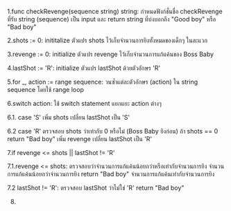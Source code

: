 <!-- func checkSR(seq string) string {
	shots := 0
	rev := 0
	lastShot := 'R'

	for _, act := range seq {
		switch act {
		case 'S':
			shots++
			lastShot = 'S'
		case 'R':
			if shots == 0 {
				return "Bad boy"
			}
			rev++
			lastShot = 'R'
		}
	}

	if rev <= shots || lastShot != 'R' {
		return "Bad boy"
	}

	return "Good boy"
} -->


1.func checkRevenge(sequence string) string: กำหนดฟังก์ชั่นชื่อ checkRevenge ที่รับ string (sequence) เป็น input และ return string ที่บ่งบอกถึง "Good boy" หรือ "Bad boy"

2.shots := 0: inititalize ตัวแปร shots ไว้เก็บจำนวนการยิงทั้งหมดของเด็กๆ ในละแวก

3.revenge := 0: initialize ตัวแปร revenge ไว้เก็บจำนวนการแก้แค้นของ Boss Baby

4.lastShot := 'R': initialize ตัวแปร lastShot ด้วยตัวอักษร 'R'

5.for _, action := range sequence: วนซ้ำแต่ละตัวอักษร (action) ใน string sequence โดยใช้ range loop

6.switch action: ใช้ switch statement แยกแยะ action ต่างๆ

6.1. case 'S' เพิ่ม shots เปลี่ยน lastShot เป็น 'S'

6.2 case 'R'  ตรวจสอบ shots ว่าเท่ากับ 0 หรือไม่ (Boss Baby ยิงก่อน) ถ้า shots == 0 return "Bad boy" เพิ่ม revenge เปลี่ยน lastShot เป็น 'R'

7.if revenge <= shots || lastShot != 'R'

7.1.revenge <= shots: ตรวจสอบว่าจำนวนการแก้แค้นน้อยกว่าหรือเท่ากับจำนวนการยิง จำนวนการแก้แค้นน้อยกว่าจำนวนการยิง return "Bad boy" จำนวนการแก้แค้นเท่ากับจำนวนการยิง

7.2 lastShot != 'R': ตรวจสอบ lastShot ว่าไม่ใช่ 'R' return "Bad boy"

8. 